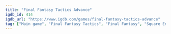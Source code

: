 ```yaml
---
title: "Final Fantasy Tactics Advance"
igdb_id: 414
igdb_url: "https://www.igdb.com/games/final-fantasy-tactics-advance"
tag: ["Main game", "Final Fantasy Tactics", "Final Fantasy", "Square Enix", "Nintendo", "Role-playing (RPG)", "Strategy", "Turn-based strategy (TBS)", "Tactical", "Single player", "Multiplayer", "Bird view / Isometric", "Action", "Fantasy"]
---
```

